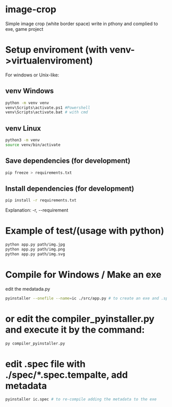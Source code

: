 # image-crop

Simple image crop (white border space) write in pthony and complied to exe, game project

# Setup enviroment (with venv->virtualenviroment)

For windows or Unix-like:

## venv Windows

```sh
python -m venv venv
venv\Scripts\activate.ps1 #Powershell
venv\Scripts\activate.bat # with cmd
```

## venv Linux

```sh
python3 -m venv
source venv/bin/activate
```

## Save dependencies (for development)

```sh
pip freeze > requirements.txt
```

## Install dependencies (for development)

```sh
pip install -r requirements.txt
```

Explanation: -r, --requirement <filename>

# Example of test/(usage with python)

```sh
python app.py path/img.jpg
python app.py path/img.png
python app.py path/img.svg
```

# Compile for Windows / Make an exe

edit the medatada.py

```sh
pyinstaller --onefile --name=ic ./src/app.py # to create an exe and .spec (template)
```

# or edit the compiler_pyinstaller.py and execute it by the command:

```python
py compiler_pyinstaller.py
```

# edit .spec file with ./spec/\*.spec.tempalte, add metadata

```sh
pyinstaller ic.spec # to re-compile adding the metadata to the exe
```
